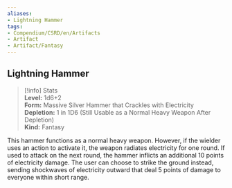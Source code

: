 ```yaml
---
aliases:
- Lightning Hammer
tags:
- Compendium/CSRD/en/Artifacts
- Artifact
- Artifact/Fantasy
---
```


  
## Lightning Hammer  
>[!info] Stats  
> **Level:** 1d6+2  
> **Form:** Massive Silver Hammer that Crackles with Electricity  
> **Depletion:** 1 in 1D6 (Still Usable as a Normal Heavy Weapon After Depletion)  
> **Kind:** Fantasy
  
This hammer functions as a normal heavy weapon. However, if the wielder uses an action to activate it, the weapon radiates electricity for one round. If used to attack on the next round, the hammer inflicts an additional 10 points of electricity damage. The user can choose to strike the ground instead, sending shockwaves of electricity outward that deal 5 points of damage to everyone within short range.